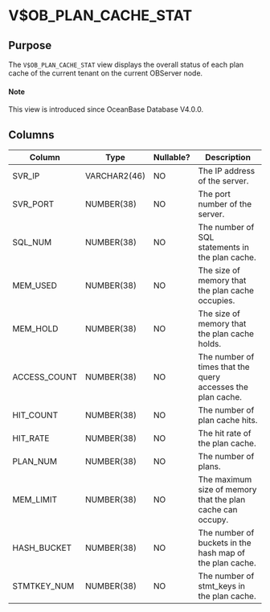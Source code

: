 # V$OB_PLAN_CACHE_STAT

## **Purpose**

The `V$OB_PLAN_CACHE_STAT` view displays the overall status of each plan cache of the current tenant on the current OBServer node.

<main id="notice" type='explain'>
  <h4>Note</h4>
  <p>This view is introduced since OceanBase Database V4.0.0. </p>
</main>

## **Columns**

| **Column** | **Type** | **Nullable?** | **Description** |
|--------------|--------------|----------------|-----------------------------------|
| SVR_IP | VARCHAR2(46) | NO | The IP address of the server. |
| SVR_PORT | NUMBER(38) | NO | The port number of the server. |
| SQL_NUM | NUMBER(38) | NO | The number of SQL statements in the plan cache. |
| MEM_USED | NUMBER(38) | NO | The size of memory that the plan cache occupies. |
| MEM_HOLD | NUMBER(38) | NO | The size of memory that the plan cache holds. |
| ACCESS_COUNT | NUMBER(38) | NO | The number of times that the query accesses the plan cache. |
| HIT_COUNT | NUMBER(38) | NO | The number of plan cache hits. |
| HIT_RATE | NUMBER(38) | NO | The hit rate of the plan cache. |
| PLAN_NUM | NUMBER(38) | NO | The number of plans. |
| MEM_LIMIT | NUMBER(38) | NO | The maximum size of memory that the plan cache can occupy. |
| HASH_BUCKET | NUMBER(38) | NO | The number of buckets in the hash map of the plan cache. |
| STMTKEY_NUM | NUMBER(38) | NO | The number of stmt_keys in the plan cache. |
